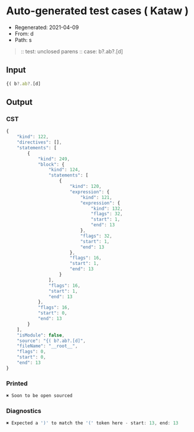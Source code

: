 # Auto-generated test cases ( Kataw )
- Regenerated: 2021-04-09
- From: d
- Path: s
> :: test: unclosed parens
> :: case: b?.ab?.[d]
## Input

`````js
{( b?.ab?.[d]
`````

## Output

### CST

```javascript
{
    "kind": 122,
    "directives": [],
    "statements": [
        {
            "kind": 249,
            "block": {
                "kind": 124,
                "statements": [
                    {
                        "kind": 120,
                        "expression": {
                            "kind": 121,
                            "expression": {
                                "kind": 132,
                                "flags": 32,
                                "start": 1,
                                "end": 13
                            },
                            "flags": 32,
                            "start": 1,
                            "end": 13
                        },
                        "flags": 16,
                        "start": 1,
                        "end": 13
                    }
                ],
                "flags": 16,
                "start": 1,
                "end": 13
            },
            "flags": 16,
            "start": 0,
            "end": 13
        }
    ],
    "isModule": false,
    "source": "{( b?.ab?.[d]",
    "fileName": "__root__",
    "flags": 0,
    "start": 0,
    "end": 13
}
```

### Printed

```javascript
✖ Soon to be open sourced
```

### Diagnostics

```javascript
✖ Expected a ')' to match the '(' token here - start: 13, end: 13

```

